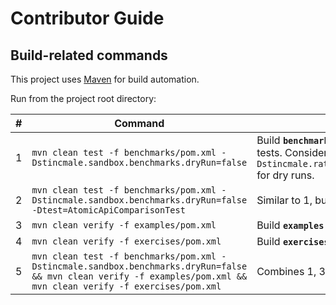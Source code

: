 # Contributor Guide
## Build-related commands
This project uses [Maven](https://maven.apache.org/) for build automation.

Run from the project root directory:

&#x23; | Command | Description
--- | --- | ---
1 | `mvn clean test -f benchmarks/pom.xml -Dstincmale.sandbox.benchmarks.dryRun=false` | Build **`benchmarks`** sub-project and run all tests. Consider using `-Dstincmale.ratmex.performance.dryRun=true` for dry runs.
2 | `mvn clean test -f benchmarks/pom.xml -Dstincmale.sandbox.benchmarks.dryRun=false -Dtest=AtomicApiComparisonTest` | Similar to 1, but runs a specific test.
3 | `mvn clean verify -f examples/pom.xml` | Build **`examples`** sub-project.
4 | `mvn clean verify -f exercises/pom.xml` | Build **`exercises`** sub-project.
5 | `mvn clean test -f benchmarks/pom.xml -Dstincmale.sandbox.benchmarks.dryRun=false && mvn clean verify -f examples/pom.xml && mvn clean verify -f exercises/pom.xml` | Combines 1, 3, 4.
